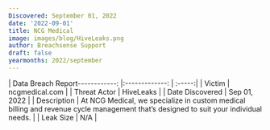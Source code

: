 ```yaml
---
Discovered: September 01, 2022
date: '2022-09-01'
title: NCG Medical
image: images/blog/HiveLeaks.png
author: Breachsense Support
draft: false
yearmonths: 2022/september
---
```


| Data Breach Report------------:     |:-------------:    | :-----:|
| Victim      | ncgmedical.com      | 
| Threat Actor      | HiveLeaks      | 
| Date Discovered      | Sep 01, 2022      | 
| Description      | At NCG Medical, we specialize in custom medical billing and revenue cycle management that’s designed to suit your individual needs.      | 
| Leak Size      | N/A      | 

